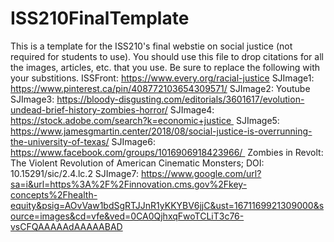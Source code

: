# ISS210FinalTemplate
This is a template for the ISS210's final webstie on social justice (not required for students to use).
You should use this file to drop citations for all the images, articles, etc. that you use. 
Be sure to replace the following with your substitions.
ISSFront: https://www.every.org/racial-justice
SJImage1: https://www.pinterest.ca/pin/408772103654309571/
SJImage2: Youtube
SJImage3: https://bloody-disgusting.com/editorials/3601617/evolution-undead-brief-history-zombies-horror/
SJImage4: https://stock.adobe.com/search?k=economic+justice 
SJImage5: https://www.jamesgmartin.center/2018/08/social-justice-is-overrunning-the-university-of-texas/
SJImage6: https://www.facebook.com/groups/1016906918423966/ 
Zombies in Revolt: The Violent Revolution of American Cinematic Monsters; DOI: 10.15291/sic/2.4.lc.2 
SJImage7: https://www.google.com/url?sa=i&url=https%3A%2F%2Finnovation.cms.gov%2Fkey-concepts%2Fhealth-equity&psig=AOvVaw1bdSgRTJJnR1yKKYBV6jjC&ust=1671169921309000&source=images&cd=vfe&ved=0CA0QjhxqFwoTCLiT3c76-vsCFQAAAAAdAAAAABAD 
